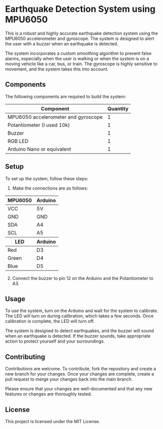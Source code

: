 <!DOCTYPE html>
<html>
<head>
  <title>Earthquake Detection System using MPU6050</title>
</head>
<body>
  <h1>Earthquake Detection System using MPU6050</h1>
  <p>This is a robust and highly accurate earthquake detection system using the MPU6050 accelerometer and gyroscope. The system is designed to alert the user with a buzzer when an earthquake is detected.</p>
  <p>The system incorporates a custom smoothing algorithm to prevent false alarms, especially when the user is walking or when the system is on a moving vehicle like a car, bus, or train. The gyroscope is highly sensitive to movement, and the system takes this into account.</p>
  <h2>Components</h2>
  <p>The following components are required to build the system:</p>
  <table>
    <thead>
      <tr>
        <th>Component</th>
        <th>Quantity</th>
      </tr>
    </thead>
    <tbody>
      <tr>
        <td>MPU6050 accelerometer and gyroscope</td>
        <td>1</td>
      </tr>
      <tr>
        <td>Potantiometer (I used 10k)</td>
        <td>1</td>
      </td>
      <tr>
        <td>Buzzer</td>
        <td>1</td>
      </tr>
      <tr>
        <td>RGB LED</td>
        <td>1</td>
      </tr>
      <tr>
        <td>Arduino Nano or equivalent</td>
        <td>1</td>
      </tr>
    </tbody>
  </table>
  <h2>Setup</h2>
  <p>To set up the system, follow these steps:</p>
  <ol>
    <li>Make the connections are as follows:</li>
  </ol>
  <table>
    <thead>
      <tr>
        <th>MPU6050</th>
        <th>Arduino</th>
      </tr>
    </thead>
    <tbody>
      <tr>
        <td>VCC</td>
        <td>5V</td>
      </tr>
      <tr>
        <td>GND</td>
        <td>GND</td>
      </tr>
      <tr>
        <td>SDA</td>
        <td>A4</td>
      </tr>
      <tr>
        <td>SCL</td>
        <td>A5</td>
      </tr>
    </tbody>
    <thead>
        <tr>
            <th>LED</th>
            <th>Arduino</th>
        </tr>
    </thead>
    <tbody>
        <tr>
            <td>Red</td>
            <td>D3</td>
        </tr>
        <tr>
            <td>Green</td>
            <td>D4</td>
        </tr>
        <tr>
            <td>Blue</td>
            <td>D5</td>
        </tr>
    </tbody>
   
  </table>
  
  <ol start="2">
    <li>Connect the buzzer to pin 12 on the Arduino and the Potantiometer to A3.</li>
  </ol>
  <h2>Usage</h2>
  <p>To use the system, turn on the Arduino and wait for the system to calibrate. The LED will turn on during calibration, which takes a few seconds. Once calibration is complete, the LED will turn off.</p>
  <p>The system is designed to detect earthquakes, and the buzzer will sound when an earthquake is detected. If the buzzer sounds, take appropriate action to protect yourself and your surroundings.</p>
    <h2>Contributing</h2>
        <p>Contributions are welcome. To contribute, fork the repository and create a new branch for your changes. Once your changes are complete, create a pull request to merge your changes back into the main branch.</p>
        <p>Please ensure that your changes are well-documented and that any new features or changes are thoroughly tested.</p>
        <h2>License</h2>
        <p>This project is licensed under the MIT License.</p>
